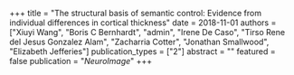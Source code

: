 +++
title = "The structural basis of semantic control: Evidence from individual differences in cortical thickness"
date = 2018-11-01
authors = ["Xiuyi Wang", "Boris C Bernhardt", "admin", "Irene De Caso", "Tirso Rene del Jesus Gonzalez Alam", "Zacharria Cotter", "Jonathan Smallwood", "Elizabeth Jefferies"]
publication_types = ["2"]
abstract = ""
featured = false
publication = "*NeuroImage*"
+++

